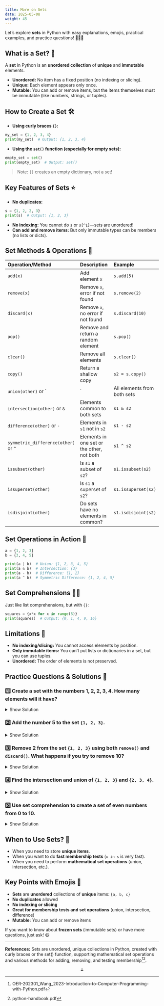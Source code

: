 ```yaml
---
title: More on Sets
date: 2025-05-08
weight: 45
---
```


Let’s explore **sets** in Python with easy explanations, emojis, practical examples, and practice questions! 🎯🧑‍💻

## What is a Set? 🥇

A **set** in Python is an **unordered collection** of **unique** and **immutable** elements.

- **Unordered:** No item has a fixed position (no indexing or slicing).
- **Unique:** Each element appears only once.
- **Mutable:** You can add or remove items, but the items themselves must be immutable (like numbers, strings, or tuples).


## How to Create a Set 🛠️

- **Using curly braces `{}`:**

```python
my_set = {1, 2, 3, 4}
print(my_set)  # Output: {1, 2, 3, 4}
```

- **Using the `set()` function (especially for empty sets):**

```python
empty_set = set()
print(empty_set)  # Output: set()
```

> Note: `{}` creates an empty dictionary, not a set!

## Key Features of Sets ⭐

- **No duplicates:**

```python
s = {1, 2, 2, 3}
print(s)  # Output: {1, 2, 3}
```

- **No indexing:**
You cannot do `s` or `s[^1]`—sets are unordered!
- **Can add and remove items:**
But only immutable types can be members (no lists or dicts).


## Set Methods \& Operations 🧰

| Operation/Method | Description | Example |
| :-- | :-- | :-- |
| `add(x)` | Add element `x` | `s.add(5)` |
| `remove(x)` | Remove `x`, error if not found | `s.remove(2)` |
| `discard(x)` | Remove `x`, no error if not found | `s.discard(10)` |
| `pop()` | Remove and return a random element | `s.pop()` |
| `clear()` | Remove all elements | `s.clear()` |
| `copy()` | Return a shallow copy | `s2 = s.copy()` |
| `union(other)` or `|` | All elements from both sets | `s1 | s2` |
| `intersection(other)` or `&` | Elements common to both sets | `s1 & s2` |
| `difference(other)` or `-` | Elements in `s1` not in `s2` | `s1 - s2` |
| `symmetric_difference(other)` or `^` | Elements in one set or the other, not both | `s1 ^ s2` |
| `issubset(other)` | Is `s1` a subset of `s2`? | `s1.issubset(s2)` |
| `issuperset(other)` | Is `s1` a superset of `s2`? | `s1.issuperset(s2)` |
| `isdisjoint(other)` | Do sets have no elements in common? | `s1.isdisjoint(s2)` |

## Set Operations in Action 🚦

```python
a = {1, 2, 3}
b = {3, 4, 5}

print(a | b)  # Union: {1, 2, 3, 4, 5}
print(a & b)  # Intersection: {3}
print(a - b)  # Difference: {1, 2}
print(a ^ b)  # Symmetric Difference: {1, 2, 4, 5}
```


## Set Comprehensions 🧑‍🎨

Just like list comprehensions, but with `{}`:

```python
squares = {x*x for x in range(5)}
print(squares)  # Output: {0, 1, 4, 9, 16}
```


## Limitations 🚫

- **No indexing/slicing:**
You cannot access elements by position.
- **Only immutable items:**
You can’t put lists or dictionaries in a set, but you can use tuples.
- **Unordered:**
The order of elements is not preserved.


## Practice Questions \& Solutions 📝

### 1️⃣ Create a set with the numbers 1, 2, 2, 3, 4. How many elements will it have?

<details>
<summary>Show Solution</summary>

```python
s = {1, 2, 2, 3, 4}
print(len(s))  # Output: 4
```
Because sets remove duplicates!
</details>

### 2️⃣ Add the number 5 to the set `{1, 2, 3}`.

<details>
<summary>Show Solution</summary>

```python
s = {1, 2, 3}
s.add(5)
print(s)  # Output: {1, 2, 3, 5}
```
</details>

### 3️⃣ Remove 2 from the set `{1, 2, 3}` using both `remove()` and `discard()`. What happens if you try to remove 10?

<details>
<summary>Show Solution</summary>

```python
s = {1, 2, 3}
s.remove(2)     # Works fine
# s.remove(10)  # Raises KeyError

s = {1, 2, 3}
s.discard(10)   # No error, does nothing
```
</details>

### 4️⃣ Find the intersection and union of `{1, 2, 3}` and `{2, 3, 4}`.

<details>
<summary>Show Solution</summary>

```python
a = {1, 2, 3}
b = {2, 3, 4}
print(a & b)  # Intersection: {2, 3}
print(a | b)  # Union: {1, 2, 3, 4}
```
</details>

### 5️⃣ Use set comprehension to create a set of even numbers from 0 to 10.

<details>
<summary>Show Solution</summary>

```python
evens = {x for x in range(11) if x % 2 == 0}
print(evens)  # Output: {0, 2, 4, 6, 8, 10}
```
</details>

## When to Use Sets? 🤔

- When you need to store **unique items**.
- When you want to do **fast membership tests** (`x in s` is very fast).
- When you need to perform **mathematical set operations** (union, intersection, etc.).


## Key Points with Emojis 🎯

- **Sets** are **unordered** collections of **unique** items: `{a, b, c}`
- **No duplicates** allowed
- **No indexing or slicing**
- **Great for membership tests and set operations** (union, intersection, difference)
- **Mutable:** You can add or remove items

If you want to know about **frozen sets** (immutable sets) or have more questions, just ask! 😃

---
**References:**
Sets are unordered, unique collections in Python, created with curly braces or the set() function, supporting mathematical set operations and various methods for adding, removing, and testing membership[^2][^3].

<div style="text-align: center">⁂</div>

[^1]: Learning_Python.pdf

[^2]: OER-202301_Wang_2023-Introduction-to-Computer-Programming-with-Python.pdf

[^3]: python-handbook.pdf

[^4]: Python-IITM-Foundational-Course.pdf

[^5]: Python-Cheatsheet-2024.pdf

[^6]: python_tutorial.pdf

[^7]: Python-Cheat-Sheet.pdf

[^8]: https://www.w3schools.com/python/python_sets.asp

[^9]: https://www.tutorialspoint.com/python/python_set_methods.htm

[^10]: https://www.linode.com/docs/guides/python-sets/

[^11]: https://www.programiz.com/python-programming/set

[^12]: https://www.geeksforgeeks.org/python/sets-in-python/

[^13]: https://realpython.com/python-sets/

[^14]: https://www.tutorialspoint.com/python/python_sets.htm

[^15]: https://www.geeksforgeeks.org/python/python-sets/

[^16]: https://www.geeksforgeeks.org/python/python-set-methods/

[^17]: https://www.freecodecamp.org/news/python-set-operations-explained-with-examples/

